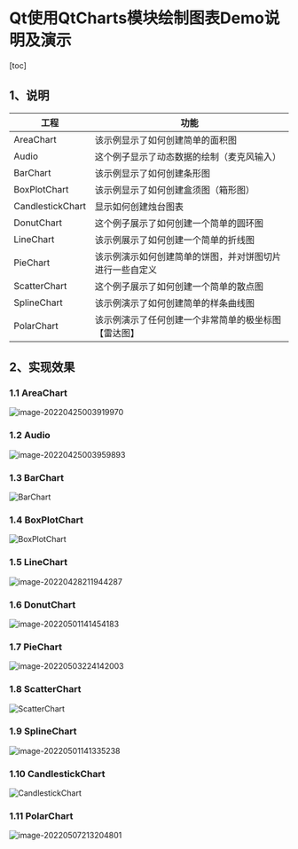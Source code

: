 # Qt使用QtCharts模块绘制图表Demo说明及演示

[toc]



## 1、说明

| 工程             | 功能                                                     |
| ---------------- | -------------------------------------------------------- |
| AreaChart        | 该示例显示了如何创建简单的面积图                         |
| Audio            | 这个例子显示了动态数据的绘制（麦克风输入）               |
| BarChart         | 该示例显示了如何创建条形图                               |
| BoxPlotChart     | 该示例显示了如何创建盒须图（箱形图）                     |
| CandlestickChart | 显示如何创建烛台图表                                     |
| DonutChart       | 这个例子展示了如何创建一个简单的圆环图                   |
| LineChart        | 该示例展示了如何创建一个简单的折线图                     |
| PieChart         | 该示例演示如何创建简单的饼图，并对饼图切片进行一些自定义 |
| ScatterChart     | 这个例子展示了如何创建一个简单的散点图                   |
| SplineChart      | 该示例演示了如何创建简单的样条曲线图                     |
| PolarChart       | 该示例演示了任何创建一个非常简单的极坐标图【雷达图】     |



## 2、实现效果

### 1.1 AreaChart

![image-20220425003919970](QtCharts.assets/image-20220425003919970.png)

### 1.2 Audio

![image-20220425003959893](QtCharts.assets/image-20220425003959893.png)

### 1.3 BarChart

![BarChart](QtCharts.assets/BarChart.gif)

### 1.4 BoxPlotChart

![BoxPlotChart](QtCharts.assets/BoxPlotChart.gif)

### 1.5  LineChart

![image-20220428211944287](QtCharts.assets/image-20220428211944287.png)



### 1.6 DonutChart

![image-20220501141454183](QtCharts.assets/image-20220501141454183.png)

### 1.7 PieChart

![image-20220503224142003](QtCharts.assets/image-20220503224142003.png)

### 1.8 ScatterChart

![ScatterChart](QtCharts.assets/ScatterChart.gif)

### 1.9 SplineChart

![image-20220501141335238](QtCharts.assets/image-20220501141335238.png)

### 1.10 CandlestickChart

![CandlestickChart](QtCharts.assets/CandlestickChart.gif)

### 1.11 PolarChart

![image-20220507213204801](QtCharts.assets/image-20220507213204801.png)